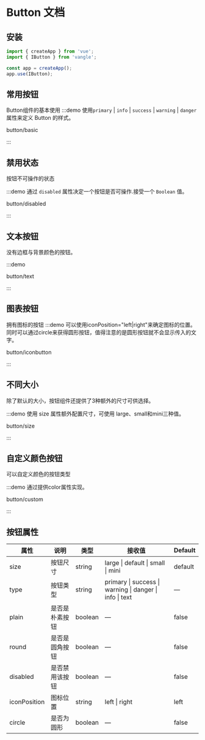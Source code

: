 # Button 文档

## 安装
```javascript
import { createApp } from 'vue';
import { IButton } from 'vangle';

const app = createApp();
app.use(IButton);
```

## 常用按钮
Button组件的基本使用
:::demo 使用`primary` | `info` | `success` | `warning` | `danger`属性来定义 Button 的样式。

button/basic

:::

## 禁用状态

按钮不可操作的状态

:::demo 通过 `disabled` 属性决定一个按钮是否可操作.接受一个 `Boolean` 值。

button/disabled

:::

## 文本按钮

没有边框与背景颜色的按钮。

:::demo

button/text

:::

## 图表按钮
拥有图标的按钮
:::demo 可以使用iconPosition="left|right"来确定图标的位置。同时可以通过circle来获得圆形按钮，值得注意的是圆形按钮就不会显示传入的文字。

button/iconbutton

:::

## 不同大小

除了默认的大小，按钮组件还提供了3种额外的尺寸可供选择。

:::demo 使用 size 属性额外配置尺寸，可使用 large、small和mini三种值。

button/size

:::

## 自定义颜色按钮
可以自定义颜色的按钮类型


:::demo 通过提供color属性实现。

button/custom

:::

## 按钮属性

| 属性         | 说明           | 类型    | 接收值                                                  | Default |
| ------------ | -------------- | ------- | ------------------------------------------------------- | ------- |
| size         | 按钮尺寸       | string  | large \| default  \| small \| mini                      | default |
| type         | 按钮类型       | string  | primary \| success \| warning \| danger \| info \| text | —       |
| plain        | 是否是朴素按钮 | boolean | —                                                       | false   |
| round        | 是否是圆角按钮 | boolean | —                                                       | false   |
| disabled     | 是否禁用该按钮 | boolean | —                                                       | false   |
| iconPosition | 图标位置       | string  | left \| right                                           | left    |
| circle       | 是否为圆形     | boolean | —                                                       | false   |



